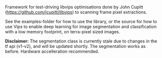 Framework for test-driving libvips optimisations done by John Cupitt (https://github.com/jcupitt/libvips) to scanning frame pixel extractions.

See the examples-folder for how to use the library, or the source for how to use Vips to enable deep learning for image segmentation and classification with a low memory footprint, on terra-pixel sized images.

**Disclaimer:** The segmentation class is currently stale due to changes in the tf api (v1-v2), and will be updated shortly. The segmentation works as before. Hardware accelleration recommended.
